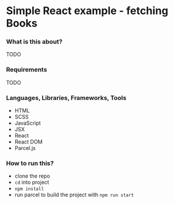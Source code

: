 # Simple React example - fetching Books

### What is this about?
TODO

### Requirements
TODO

### Languages, Libraries, Frameworks, Tools
- HTML
- SCSS
- JavaScript
- JSX
- React
- React DOM
- Parcel.js

### How to run this?
- clone the repo
- `cd` into project
- `npm install`
- run parcel to build the project with `npm run start`